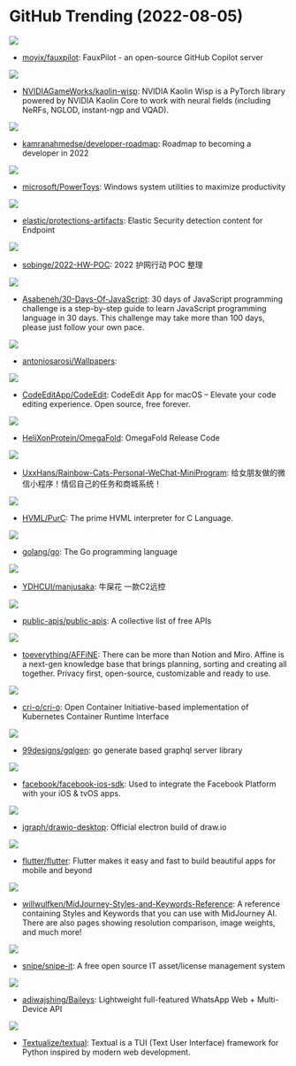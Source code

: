 # GitHub Trending (2022-08-05)

![](https://img.shields.io/badge/Python-New%20595-green?style=flat-square&logo=appveyor)
- [moyix/fauxpilot](https://github.com/moyix/fauxpilot): FauxPilot - an open-source GitHub Copilot server

![](https://img.shields.io/badge/Python-New%2070-green?style=flat-square&logo=appveyor)
- [NVIDIAGameWorks/kaolin-wisp](https://github.com/NVIDIAGameWorks/kaolin-wisp): NVIDIA Kaolin Wisp is a PyTorch library powered by NVIDIA Kaolin Core to work with neural fields (including NeRFs, NGLOD, instant-ngp and VQAD).

![](https://img.shields.io/badge/TypeScript-New%20246-green?style=flat-square&logo=appveyor)
- [kamranahmedse/developer-roadmap](https://github.com/kamranahmedse/developer-roadmap): Roadmap to becoming a developer in 2022

![](https://img.shields.io/badge/C%23-New%20182-green?style=flat-square&logo=appveyor)
- [microsoft/PowerToys](https://github.com/microsoft/PowerToys): Windows system utilities to maximize productivity

![](https://img.shields.io/badge/YARA-New%2097-green?style=flat-square&logo=appveyor)
- [elastic/protections-artifacts](https://github.com/elastic/protections-artifacts): Elastic Security detection content for Endpoint

![](https://img.shields.io/badge/Go-New%20183-green?style=flat-square&logo=appveyor)
- [sobinge/2022-HW-POC](https://github.com/sobinge/2022-HW-POC): 2022 护网行动 POC 整理

![](https://img.shields.io/badge/JavaScript-New%20198-green?style=flat-square&logo=appveyor)
- [Asabeneh/30-Days-Of-JavaScript](https://github.com/Asabeneh/30-Days-Of-JavaScript): 30 days of JavaScript programming challenge is a step-by-step guide to learn JavaScript programming language in 30 days. This challenge may take more than 100 days, please just follow your own pace.

![](https://img.shields.io/badge/none-New%2073-green?style=flat-square&logo=appveyor)
- [antoniosarosi/Wallpapers](https://github.com/antoniosarosi/Wallpapers): 

![](https://img.shields.io/badge/Swift-New%20161-green?style=flat-square&logo=appveyor)
- [CodeEditApp/CodeEdit](https://github.com/CodeEditApp/CodeEdit): CodeEdit App for macOS – Elevate your code editing experience. Open source, free forever.

![](https://img.shields.io/badge/Python-New%2036-green?style=flat-square&logo=appveyor)
- [HeliXonProtein/OmegaFold](https://github.com/HeliXonProtein/OmegaFold): OmegaFold Release Code

![](https://img.shields.io/badge/JavaScript-New%2083-green?style=flat-square&logo=appveyor)
- [UxxHans/Rainbow-Cats-Personal-WeChat-MiniProgram](https://github.com/UxxHans/Rainbow-Cats-Personal-WeChat-MiniProgram): 给女朋友做的微信小程序！情侣自己的任务和商城系统！

![](https://img.shields.io/badge/C-New%2038-green?style=flat-square&logo=appveyor)
- [HVML/PurC](https://github.com/HVML/PurC): The prime HVML interpreter for C Language.

![](https://img.shields.io/badge/Go-New%2062-green?style=flat-square&logo=appveyor)
- [golang/go](https://github.com/golang/go): The Go programming language

![](https://img.shields.io/badge/none-New%2031-green?style=flat-square&logo=appveyor)
- [YDHCUI/manjusaka](https://github.com/YDHCUI/manjusaka): 牛屎花 一款C2远控

![](https://img.shields.io/badge/Python-New%20319-green?style=flat-square&logo=appveyor)
- [public-apis/public-apis](https://github.com/public-apis/public-apis): A collective list of free APIs

![](https://img.shields.io/badge/TypeScript-New%20808-green?style=flat-square&logo=appveyor)
- [toeverything/AFFiNE](https://github.com/toeverything/AFFiNE): There can be more than Notion and Miro. Affine is a next-gen knowledge base that brings planning, sorting and creating all together. Privacy first, open-source, customizable and ready to use.

![](https://img.shields.io/badge/Go-New%2016-green?style=flat-square&logo=appveyor)
- [cri-o/cri-o](https://github.com/cri-o/cri-o): Open Container Initiative-based implementation of Kubernetes Container Runtime Interface

![](https://img.shields.io/badge/Go-New%2027-green?style=flat-square&logo=appveyor)
- [99designs/gqlgen](https://github.com/99designs/gqlgen): go generate based graphql server library

![](https://img.shields.io/badge/Swift-New%207-green?style=flat-square&logo=appveyor)
- [facebook/facebook-ios-sdk](https://github.com/facebook/facebook-ios-sdk): Used to integrate the Facebook Platform with your iOS & tvOS apps.

![](https://img.shields.io/badge/Shell-New%2064-green?style=flat-square&logo=appveyor)
- [jgraph/drawio-desktop](https://github.com/jgraph/drawio-desktop): Official electron build of draw.io

![](https://img.shields.io/badge/Dart-New%2059-green?style=flat-square&logo=appveyor)
- [flutter/flutter](https://github.com/flutter/flutter): Flutter makes it easy and fast to build beautiful apps for mobile and beyond

![](https://img.shields.io/badge/none-New%2015-green?style=flat-square&logo=appveyor)
- [willwulfken/MidJourney-Styles-and-Keywords-Reference](https://github.com/willwulfken/MidJourney-Styles-and-Keywords-Reference): A reference containing Styles and Keywords that you can use with MidJourney AI. There are also pages showing resolution comparison, image weights, and much more!

![](https://img.shields.io/badge/PHP-New%2020-green?style=flat-square&logo=appveyor)
- [snipe/snipe-it](https://github.com/snipe/snipe-it): A free open source IT asset/license management system

![](https://img.shields.io/badge/JavaScript-New%2011-green?style=flat-square&logo=appveyor)
- [adiwajshing/Baileys](https://github.com/adiwajshing/Baileys): Lightweight full-featured WhatsApp Web + Multi-Device API

![](https://img.shields.io/badge/Python-New%20118-green?style=flat-square&logo=appveyor)
- [Textualize/textual](https://github.com/Textualize/textual): Textual is a TUI (Text User Interface) framework for Python inspired by modern web development.

